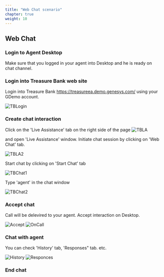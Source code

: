 ```yaml
---
title: "Web Chat scenario"
chapter: true
weight: 10
---
```


## Web Chat 

### Login to Agent Desktop

Make sure that you logged in your agent into Desktop and he is ready on chat channel.

### Login into Treasure Bank web site

Login into Treasure Bank https://treasureea.demo.genesys.com/ using your GDemo account.

![TBLogin](/images/TBLogin.PNG)


### Create chat interaction

Click on the 'Live Assistance' tab on the right side of the page 
![TBLA](/images/TBLiveA.PNG)
 
 
and open 'Live Assistance' window.
Initiate chat session by clicking on 'Web Chat' tab.
 
 
![TBLA2](/images/TBLiveAssist.PNG)

Start chat by clicking on 'Start Chat' tab

![TBChat1](/images/TBStartChat.PNG)

Type 'agent' in the chat window

![TBChat2](/images/TDChat.PNG)


### Accept chat

Call will be delevired to your agent. Accept interaction on Desktop.

![Accept](/images/Accept2.PNG)
![OnCall](/images/AD1.PNG)

### Chat with agent

You can check 'History' tab, 'Responses" tab. etc.

![History](/images/ADHistory.PNG)
![Responces](/images/ADResponses.PNG)

### End chat



